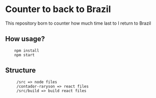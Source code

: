 # Counter to back to Brazil
This repository born to counter how much time last to I return to Brazil

## How usage?
```
    npm install
    npm start
```


## Structure
```
     /src => node files
     /contador-raryson => react files
     /src/build => build react files
```
